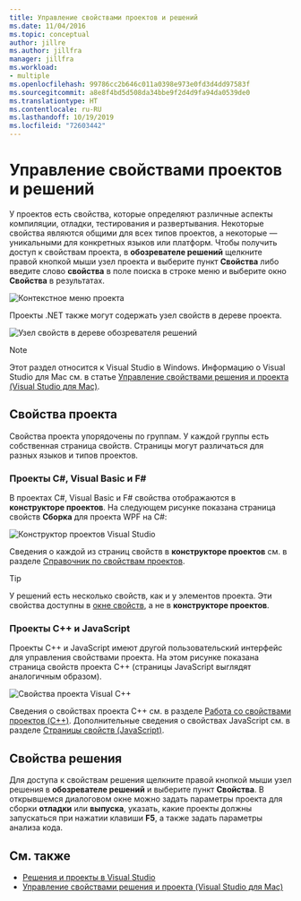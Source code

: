 ```yaml
---
title: Управление свойствами проектов и решений
ms.date: 11/04/2016
ms.topic: conceptual
author: jillre
ms.author: jillfra
manager: jillfra
ms.workload:
- multiple
ms.openlocfilehash: 99786cc2b646c011a0398e973e0fd3d4dd97583f
ms.sourcegitcommit: a8e8f4bd5d508da34bbe9f2d4d9fa94da0539de0
ms.translationtype: HT
ms.contentlocale: ru-RU
ms.lasthandoff: 10/19/2019
ms.locfileid: "72603442"
---
```

# <a name="manage-project-and-solution-properties"></a>Управление свойствами проектов и решений

У проектов есть свойства, которые определяют различные аспекты компиляции, отладки, тестирования и развертывания. Некоторые свойства являются общими для всех типов проектов, а некоторые — уникальными для конкретных языков или платформ. Чтобы получить доступ к свойствам проекта, в **обозревателе решений** щелкните правой кнопкой мыши узел проекта и выберите пункт **Свойства** либо введите слово **свойства** в поле поиска в строке меню и выберите окно **Свойства** в результатах.

![Контекстное меню проекта](../ide/media/vs2015_proj_prop_menu.gif)

Проекты .NET также могут содержать узел свойств в дереве проекта.

![Узел свойств в дереве обозревателя решений](../ide/media/vs2015_props_se.png)

> [!NOTE]
> Этот раздел относится к Visual Studio в Windows. Информацию о Visual Studio для Mac см. в статье [Управление свойствами решения и проекта (Visual Studio для Mac)](/visualstudio/mac/managing-solutions-and-project-properties).

## <a name="project-properties"></a>Свойства проекта

Свойства проекта упорядочены по группам. У каждой группы есть собственная страница свойств. Страницы могут различаться для разных языков и типов проектов.

### <a name="c-visual-basic-and-f-projects"></a>Проекты C#, Visual Basic и F#

В проектах C#, Visual Basic и F# свойства отображаются в **конструкторе проектов**. На следующем рисунке показана страница свойств **Сборка** для проекта WPF на C#:

![Конструктор проектов Visual Studio](../ide/media/vs2015_proppage_build.png)

Сведения о каждой из страниц свойств в **конструкторе проектов** см. в разделе [Справочник по свойствам проектов](../ide/reference/project-properties-reference.md).

> [!TIP]
> У решений есть несколько свойств, как и у элементов проекта. Эти свойства доступны в [окне свойств](../ide/reference/properties-window.md), а не в **конструкторе проектов**.

### <a name="c-and-javascript-projects"></a>Проекты C++ и JavaScript

Проекты C++ и JavaScript имеют другой пользовательский интерфейс для управления свойствами проекта. На этом рисунке показана страница свойств проекта C++ (страницы JavaScript выглядят аналогичным образом).

![Свойства проекта Visual C&#43;&#43;](../ide/media/vs2015_projprops_cpp.png)

Сведения о свойствах проекта C++ см. в разделе [Работа со свойствами проектов (C++)](/cpp/build/working-with-project-properties). Дополнительные сведения о свойствах JavaScript см. в разделе [Страницы свойств (JavaScript)](../ide/reference/property-pages-javascript.md).

## <a name="solution-properties"></a>Свойства решения

Для доступа к свойствам решения щелкните правой кнопкой мыши узел решения в **обозревателе решений** и выберите пункт **Свойства**. В открывшемся диалоговом окне можно задать параметры проекта для сборки **отладки** или **выпуска**, указать, какие проекты должны запускаться при нажатии клавиши **F5**, а также задать параметры анализа кода.

## <a name="see-also"></a>См. также

- [Решения и проекты в Visual Studio](../ide/solutions-and-projects-in-visual-studio.md)
- [Управление свойствами решения и проекта (Visual Studio для Mac)](/visualstudio/mac/managing-solutions-and-project-properties)
